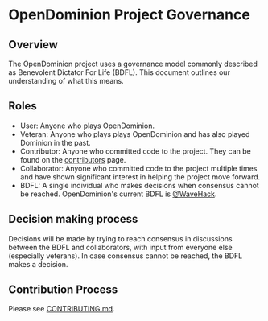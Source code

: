 # OpenDominion Project Governance

## Overview

The OpenDominion project uses a governance model commonly described as Benevolent Dictator For Life (BDFL). This document outlines our understanding of what this means.

## Roles

* User: Anyone who plays OpenDominion.
* Veteran: Anyone who plays plays OpenDominion and has also played Dominion in the past.
* Contributor: Anyone who committed code to the project. They can be found on the [contributors](https://github.com/WaveHack/OpenDominion/graphs/contributors) page.
* Collaborator: Anyone who committed code to the project multiple times and have shown significant interest in helping the project move forward.
* BDFL: A single individual who makes decisions when consensus cannot be reached. OpenDominion's current BDFL is [@WaveHack](https://github.com/WaveHack).

## Decision making process

Decisions will be made by trying to reach consensus in discussions between the BDFL and collaborators, with input from everyone else (especially veterans). In case consensus cannot be reached, the BDFL makes a decision.

## Contribution Process

Please see [CONTRIBUTING.md](.github/CONTRIBUTING.md).


